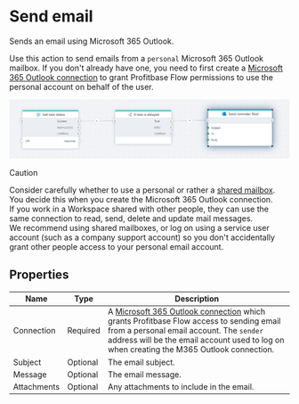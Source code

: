 # Send email

Sends an email using Microsoft 365 Outlook.

Use this action to send emails from a `personal` Microsoft 365 Outlook mailbox. If you don't already have one, you need to first create a [Microsoft 365 Outlook connection](./outlook-connection.md) to grant Profitbase Flow permissions to use the personal account on behalf of the user.

![img](/images/flow/microsoft-365-outlook-send-mail.png)

> [!CAUTION]
> Consider carefully whether to use a personal or rather a [shared mailbox](./send-email-from-shared-mailbox.md). You decide this when you create the Microsoft 365 Outlook connection.  
> If you work in a Workspace shared with other people, they can use the same connection to read, send, delete and update mail messages.  
> We recommend using shared mailboxes, or log on using a service user account (such as a company support account) so you don't accidentally grant other people access to your personal email account.

## Properties

<!--prettier-ignore-->
| Name        | Type     | Description                                                                                                                       |
| ----------- | -------- | --------------------------------------------------------------------------------------------------------------------------------- |
| Connection  | Required | A [Microsoft 365 Outlook connection](./outlook-connection.md) which grants Profitbase Flow access to sending email from a personal email account. The `sender` address will be the email account used to log on when creating the M365 Outlook connection. |
| Subject     | Optional | The email subject.                                                                                                                 |
| Message     | Optional | The email message.                                                                                                                 |
| Attachments | Optional | Any attachments to include in the email.                                                                                          |
